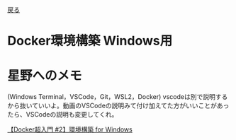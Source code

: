 [戻る](環境構築.md)
# Docker環境構築 Windows用


# 星野へのメモ
(Windows Terminal，VSCode，Git，WSL2，Docker)
vscodeは別で説明するから抜いていいよ。動画のVSCodeの説明みて付け加えてた方がいいことがあったら、VSCodeの説明も変更してくれ。


[【Docker超入門 #2】環境構築 for Windows](https://www.youtube.com/watch?v=LSQKHW01ACo)